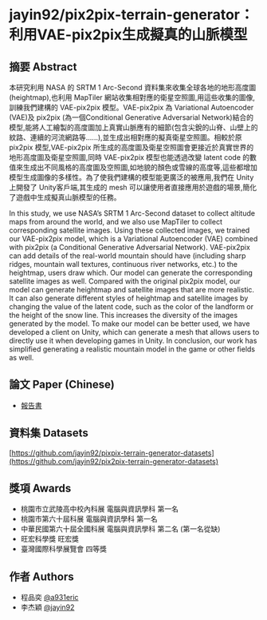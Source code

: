 # jayin92/pix2pix-terrain-generator：利用VAE-pix2pix生成擬真的山脈模型

## 摘要 Abstract
本研究利用 NASA 的 SRTM 1 Arc-Second 資料集來收集全球各地的地形高度圖(heightmap),也利用 MapTiler 網站收集相對應的衛星空照圖,用這些收集的圖像,訓練我們建構的 VAE-pix2pix 模型。VAE-pix2pix 為 Variational Autoencoder (VAE)及 pix2pix (為一個Conditional Generative Adversarial Network)結合的模型,能將人工繪製的高度圖加上真實山脈應有的細節(包含尖銳的山脊、山壁上的紋路、連續的河流網路等......),並生成出相對應的擬真衛星空照圖。相較於原 pix2pix 模型,VAE-pix2pix 所生成的高度圖及衛星空照圖會更接近於真實世界的地形高度圖及衛星空照圖,同時 VAE-pix2pix 模型也能透過改變 latent code 的數值來生成出不同風格的高度圖及空照圖,如地貌的顏色或雪線的高度等,這些都增加模型生成圖像的多樣性。為了使我們建構的模型能更廣泛的被應用,我們在 Unity 上開發了 Unity客戶端,其生成的 mesh 可以讓使用者直接應用於遊戲的場景,簡化了遊戲中生成擬真山脈模型的任務。

In this study, we use NASA’s SRTM 1 Arc-Second dataset to collect altitude maps from around the world, and we also use MapTiler to collect corresponding satellite images. Using these collected images, we trained our VAE-pix2pix model, which is a Variational Autoencoder (VAE) combined with pix2pix (a Conditional Generative Adversarial Network). VAE-pix2pix can add details of the real-world mountain should have (including sharp ridges, mountain wall textures, continuous river networks, etc.) to the heightmap, users draw which. Our model can generate the corresponding satellite images as well. Compared with the original pix2pix model, our model can generate heightmap and satellite images that are more realistic. It can also generate different styles of heightmap and satellite images by changing the value of the latent code, such as the color of the landform or the height of the snow line. This increases the diversity of the images generated by the model. To make our model can be better used, we have developed a client on Unity, which can generate a mesh that allows users to directly use it when developing games in Unity. In conclusion, our work has simplified generating a realistic mountain model in the game or other fields as well.


## 論文 Paper (Chinese)
- [報告書](https://github.com/jayin92/pytorch-CycleGAN-and-pix2pix/blob/master/paper/paper_itsf.pdf)


## 資料集 Datasets
[https://github.com/jayin92/pixpix-terrain-generator-datasets](https://github.com/jayin92/pix2pix-terrain-generator-datasets)


## 獎項 Awards
- 桃園市立武陵高中校內科展 電腦與資訊學科 第一名
- 桃園市第六十屆科展 電腦與資訊學科 第一名
- 中華民國第六十屆全國科展 電腦與資訊學科 第二名 (第一名從缺)
- 旺宏科學獎 旺宏獎
- 臺灣國際科學展覽會 四等獎


## 作者 Authors
- 程品奕 [@a931eric](https://github.com/a931eric)
- 李杰穎 [@jayin92](https://github.com/jayin92)


